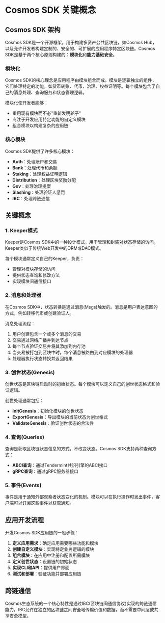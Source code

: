# Cosmos SDK 关键概念

## Cosmos SDK 架构

Cosmos SDK是一个开源框架，用于构建多资产公共区块链，如Cosmos Hub，以及允许开发者构建定制的、安全的、可扩展的应用程序特定区块链。Cosmos SDK是基于两个核心原则构建的：**模块化**和**能力基础安全**。

### 模块化

Cosmos SDK的核心理念是应用程序由模块组合而成。模块是逻辑独立的组件，它们处理特定的功能，如货币转账、代币、治理、权益证明等。每个模块包含了自己的消息处理、查询服务和状态管理逻辑。

模块化使开发者能够：
- 重用现有模块而不必"重新发明轮子"
- 专注于开发应用特定功能的自定义模块
- 组合模块以构建复杂的应用链

### 核心模块

Cosmos SDK提供了许多核心模块：

- **Auth**：处理账户和交易
- **Bank**：处理代币和余额
- **Staking**：处理权益证明逻辑
- **Distribution**：处理区块奖励分配
- **Gov**：处理治理提案
- **Slashing**：处理验证人惩罚
- **IBC**：处理跨链通信

## 关键概念

### 1. Keeper模式

Keeper是Cosmos SDK中的一种设计模式，用于管理和封装对状态存储的访问。Keeper类似于传统Web开发中的ORM或DAO模式。

每个模块通常定义自己的Keeper，负责：
- 管理对模块存储的访问
- 提供状态查询和修改方法
- 实现模块间通信接口

### 2. 消息和处理器

在Cosmos SDK中，状态转换是通过消息(Msgs)触发的。消息是用户表达意图的方式，例如转移代币或创建验证人。

消息处理流程：
1. 用户创建包含一个或多个消息的交易
2. 交易通过网络广播并到达节点
3. 每个节点验证交易并将其添加到内存池
4. 当交易被打包到区块中时，每个消息被路由到对应模块的处理器
5. 处理器执行状态转换并返回结果

### 3. 创世状态(Genesis)

创世状态是区块链启动时的初始状态。每个模块可以定义自己的创世状态格式和验证逻辑。

创世处理通常包括：
- **InitGenesis**：初始化模块的创世状态
- **ExportGenesis**：导出模块的当前状态为创世格式
- **ValidateGenesis**：验证创世状态的合法性

### 4. 查询(Queries)

查询是获取区块链状态信息的方式，不改变状态。Cosmos SDK支持两种查询方式：
- **ABCI查询**：通过Tendermint共识引擎的ABCI接口
- **gRPC查询**：通过gRPC服务器接口

### 5. 事件(Events)

事件是用于通知外部观察者状态变化的机制。模块可以在执行操作时发出事件，客户端可以订阅这些事件以获取通知。

## 应用开发流程

开发Cosmos SDK应用链的一般步骤：

1. **定义应用需求**：确定应用需要哪些功能和模块
2. **创建自定义模块**：实现特定业务逻辑的模块
3. **组合模块**：在应用中注册和配置所需模块
4. **定义创世状态**：设置链的初始状态
5. **实现CLI和API**：提供用户界面
6. **测试和部署**：验证功能并部署应用链

## 跨链通信

Cosmos生态系统的一个核心特性是通过IBC(区块链间通信协议)实现的跨链通信能力。IBC允许在独立的区块链之间安全地传输价值和数据，而不需要中间层或共享安全模型。 